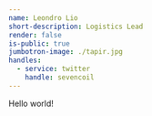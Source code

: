 ```yaml
---
name: Leondro Lio
short-description: Logistics Lead
render: false
is-public: true
jumbotron-image: ./tapir.jpg
handles:
  - service: twitter
    handle: sevencoil
---
```


Hello world!
